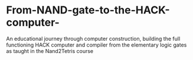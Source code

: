 # From-NAND-gate-to-the-HACK-computer-
An educational journey through computer construction, building the full functioning HACK computer and compiler from the elementary logic gates as taught in the Nand2Tetris course
